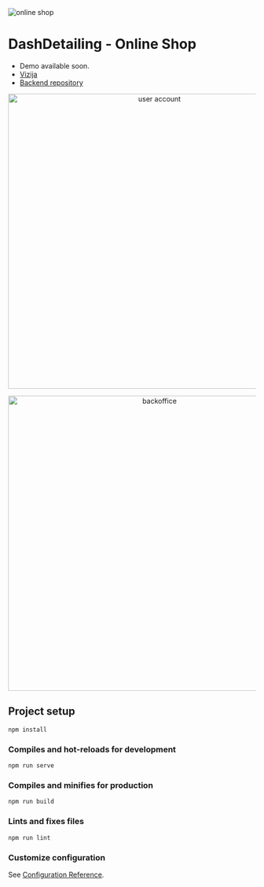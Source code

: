 <img src="https://user-images.githubusercontent.com/57301167/116810896-9a511e80-ab46-11eb-8920-b07edb0dab05.png" alt="online shop">

# DashDetailing - Online Shop
- Demo available soon.
- [Vizija](https://docs.google.com/document/d/1JzsLHWfdC9LEyuukmeVUxToQmCsCsy9Hc-fkxp9aitw/edit?usp=sharing)
- [Backend repository](https://github.com/VjekoRezic/FlaskBackend) 

<p align="center">
<img src="https://media.giphy.com/media/Dva41ywkkETVKaHHv9/giphy.gif" width="600" alt="user account">
</p>
<p align="center">
<img src="https://media.giphy.com/media/jKtVTfstW5xekPbG2j/giphy.gif" width="600" alt="backoffice">
</p>

## Project setup
```
npm install
```

### Compiles and hot-reloads for development
```
npm run serve
```

### Compiles and minifies for production
```
npm run build
```

### Lints and fixes files
```
npm run lint
```

### Customize configuration
See [Configuration Reference](https://cli.vuejs.org/config/).
